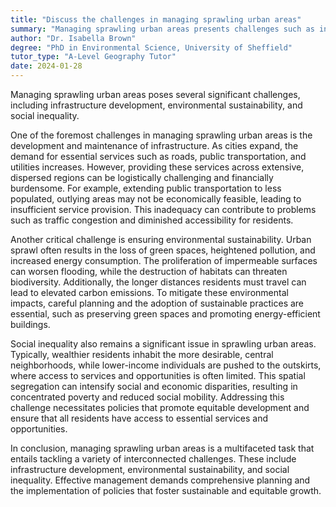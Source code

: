 ```yaml
---
title: "Discuss the challenges in managing sprawling urban areas"
summary: "Managing sprawling urban areas presents challenges such as infrastructure development, environmental sustainability, and social inequality."
author: "Dr. Isabella Brown"
degree: "PhD in Environmental Science, University of Sheffield"
tutor_type: "A-Level Geography Tutor"
date: 2024-01-28
---
```


Managing sprawling urban areas poses several significant challenges, including infrastructure development, environmental sustainability, and social inequality.

One of the foremost challenges in managing sprawling urban areas is the development and maintenance of infrastructure. As cities expand, the demand for essential services such as roads, public transportation, and utilities increases. However, providing these services across extensive, dispersed regions can be logistically challenging and financially burdensome. For example, extending public transportation to less populated, outlying areas may not be economically feasible, leading to insufficient service provision. This inadequacy can contribute to problems such as traffic congestion and diminished accessibility for residents.

Another critical challenge is ensuring environmental sustainability. Urban sprawl often results in the loss of green spaces, heightened pollution, and increased energy consumption. The proliferation of impermeable surfaces can worsen flooding, while the destruction of habitats can threaten biodiversity. Additionally, the longer distances residents must travel can lead to elevated carbon emissions. To mitigate these environmental impacts, careful planning and the adoption of sustainable practices are essential, such as preserving green spaces and promoting energy-efficient buildings.

Social inequality also remains a significant issue in sprawling urban areas. Typically, wealthier residents inhabit the more desirable, central neighborhoods, while lower-income individuals are pushed to the outskirts, where access to services and opportunities is often limited. This spatial segregation can intensify social and economic disparities, resulting in concentrated poverty and reduced social mobility. Addressing this challenge necessitates policies that promote equitable development and ensure that all residents have access to essential services and opportunities.

In conclusion, managing sprawling urban areas is a multifaceted task that entails tackling a variety of interconnected challenges. These include infrastructure development, environmental sustainability, and social inequality. Effective management demands comprehensive planning and the implementation of policies that foster sustainable and equitable growth.
    